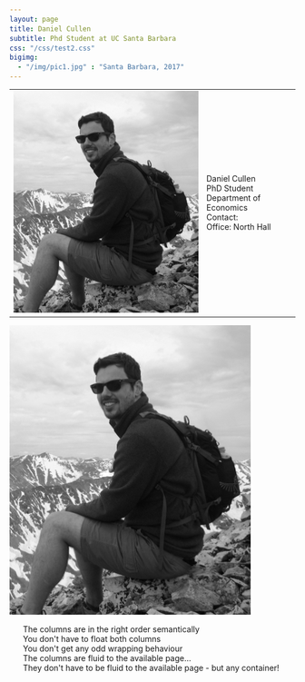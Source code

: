 ```yaml
---
layout: page
title: Daniel Cullen
subtitle: Phd Student at UC Santa Barbara
css: "/css/test2.css"
bigimg:
  - "/img/pic1.jpg" : "Santa Barbara, 2017"
---
```


<table cellpadding="0" cellspacing="0" border="0" style="width:100%">
  <tr>
    <td><img src="/img/dcullen2.jpg" width="425"/></td>
    <td>Daniel Cullen <br> PhD Student <br> Department of Economics <br> Contact: <br> Office: North Hall</td>
  </tr>
</table>

<div class="left">
    <img src="/img/dcullen2.jpg" width="425"/>
</div>

<div class="right">
        <ul style="list-style-type:none">
        <li>The columns are in the right order semantically</li>
        <li>You don't have to float both columns</li>
        <li>You don't get any odd wrapping behaviour</li>
        <li>The columns are fluid to the available page...</li>
        <li>They don't have to be fluid to the available page - but any container!</li>
    </ul>
</div>

